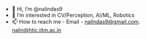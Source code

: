 - 👋 Hi, I’m @nalindas9
- 👀 I’m interested in CV/Perception, AI/ML, Robotics
- 📫 How to reach me - Email - nalindas9@gmail.com. nalin@htic.iitm.ac.in

<!---
nalindas9/nalindas9 is a ✨ special ✨ repository because its `README.md` (this file) appears on your GitHub profile.
You can click the Preview link to take a look at your changes.
--->
